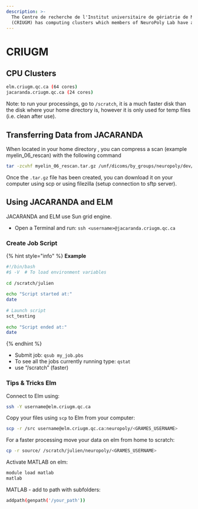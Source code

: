 ```yaml
---
description: >-
  The Centre de recherche de l'Institut universitaire de gériatrie de Montréal
  (CRIUGM) has computing clusters which members of NeuroPoly Lab have access to.
---
```


# CRIUGM

## CPU Clusters

```bash
elm.criugm.qc.ca (64 cores)
jacaranda.criugm.qc.ca (24 cores)
```

Note: to run your processings, go to `/scratch`, it is a much faster disk than the disk where your home directory is, however it is only used for temp files \(i.e. clean after use\).

## Transferring Data from JACARANDA

When located in your home directory , you can compress a scan \(example myelin\_06\_rescan\) with the following command

```bash
tar -zcvhf myelin_06_rescan.tar.gz /unf/dicoms/by_groups/neuropoly/dev/myelin_mapping/myelin_06_rescan/
```

Once the `.tar.gz` file has been created, you can download it on your computer using scp or using filezilla \(setup connection to sftp server\).

## Using JACARANDA and ELM

JACARANDA and ELM use Sun grid engine.

* Open a Terminal and run: `ssh <username>@jacaranda.criugm.qc.ca`

### **Create Job Script**

{% hint style="info" %}
**Example**

```bash
#!/bin/bash
#$ -V  # To load environment variables
 
cd /scratch/julien
 
echo "Script started at:"
date
 
# Launch script
sct_testing
 
echo "Script ended at:"
date
```
{% endhint %}

* Submit job: `qsub my_job.pbs`
* To see all the jobs currently running type: `qstat`
* use “/scratch” \(faster\)

### Tips & Tricks Elm

Connect to Elm using:

```bash
ssh -Y username@elm.criugm.qc.ca
```

Copy your files using `scp` to Elm from your computer:

```bash
scp -r /src username@elm.criugm.qc.ca:neuropoly/<GRAMES_USERNAME>
```

For a faster processing move your data on elm from home to scratch:

```bash
cp -r source/ /scratch/julien/neuropoly/<GRAMES_USERNAME>
```

Activate MATLAB on elm:

```bash
module load matlab
matlab
```

MATLAB - add to path with subfolders:

```bash
addpath(genpath('/your_path'))
```

